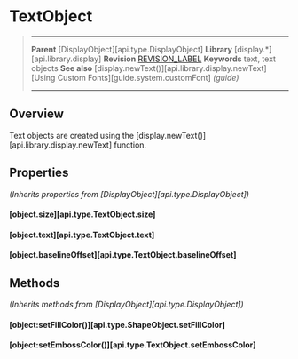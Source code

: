 # TextObject

> --------------------- ------------------------------------------------------------------------------------------
> __Parent__            [DisplayObject][api.type.DisplayObject]
> __Library__           [display.*][api.library.display]
> __Revision__          [REVISION_LABEL](REVISION_URL)
> __Keywords__          text, text objects
> __See also__          [display.newText()][api.library.display.newText]
>						[Using Custom Fonts][guide.system.customFont] _(guide)_
> --------------------- ------------------------------------------------------------------------------------------

## Overview

Text objects are created using the [display.newText()][api.library.display.newText] function.


## Properties

_(Inherits properties from [DisplayObject][api.type.DisplayObject])_

#### [object.size][api.type.TextObject.size]

#### [object.text][api.type.TextObject.text]

#### [object.baselineOffset][api.type.TextObject.baselineOffset]


## Methods

_(Inherits methods from [DisplayObject][api.type.DisplayObject])_

#### [object:setFillColor()][api.type.ShapeObject.setFillColor]

#### [object:setEmbossColor()][api.type.TextObject.setEmbossColor]
